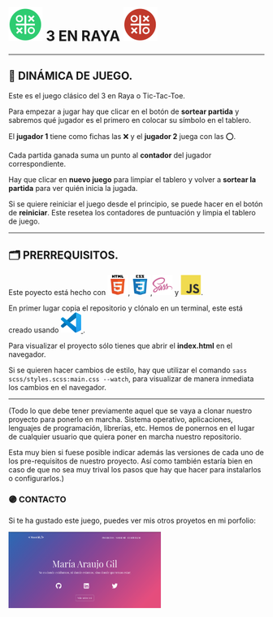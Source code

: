 # ![Tablero](images/ej1.png) 3 EN RAYA ![Tablero](images/ej2.png)

---

## :dart: DINÁMICA DE JUEGO.

Este es el juego clásico del 3 en Raya o Tic-Tac-Toe.

Para empezar a jugar hay que clicar en el botón de **sortear partida** y sabremos qué jugador es el primero en colocar su símbolo en el tablero.

El **jugador 1** tiene como fichas las :x: y el **jugador 2** juega con las :o:.

Cada partida ganada suma un punto al **contador** del jugador correspondiente.

Hay que clicar en **nuevo juego** para limpiar el tablero y volver a **sortear la partida** para ver quién inicia la jugada.

Si se quiere reiniciar el juego desde el principio, se puede hacer en el botón de **reiniciar**. Este resetea los contadores de puntuación y limpia el tablero de juego.

---

## :card_index_dividers: PRERREQUISITOS.

Este poyecto está hecho con <a href="https://www.w3schools.com/html/" target="_blank" rel="noreferrer"><img src="https://raw.githubusercontent.com/devicons/devicon/master/icons/html5/html5-original-wordmark.svg" alt="html5" width="40" height="40"/></a>,<a href="https://www.w3schools.com/css/" target="_blank" rel="noreferrer"><img src="https://raw.githubusercontent.com/devicons/devicon/master/icons/css3/css3-original-wordmark.svg" alt="css3" width="40" height="40"/></a>,<a href="https://sass-lang.com" target="_blank" rel="noreferrer"><img src="https://raw.githubusercontent.com/devicons/devicon/master/icons/sass/sass-original.svg" alt="sass" width="40" height="40"/></a> y <a href="https://developer.mozilla.org/en-US/docs/Web/JavaScript" target="_blank" rel="noreferrer"> <img src="https://raw.githubusercontent.com/devicons/devicon/master/icons/javascript/javascript-original.svg" alt="javascript" width="40" height="40"/></a>.

En primer lugar copia el repositorio y clónalo en un terminal, este está creado usando <a href="https://code.visualstudio.com/" target="_blank" rel="noreferrer"> <img src="https://raw.githubusercontent.com/devicons/devicon/master/icons/vscode/vscode-original.svg" alt="vscode" width="40" height="40"/> </a>.

Para visualizar el proyecto sólo tienes que abrir el **index.html** en el navegador.

Si se quieren hacer cambios de estilo, hay que utilizar el comando `sass scss/styles.scss:main.css --watch`, para visualizar de manera inmediata los cambios en el navegador.

---

(Todo lo que debe tener previamente aquel que se vaya a clonar nuestro proyecto para ponerlo en marcha. Sistema operativo, aplicaciones, lenguajes de programación, librerías, etc. Hemos de ponernos en el lugar de cualquier usuario que quiera poner en marcha nuestro repositorio.

Esta muy bien si fuese posible indicar además las versiones de cada uno de los pre-requisitos de nuestro proyecto. Así como también estaría bien en caso de que no sea muy trival los pasos que hay que hacer para instalarlos o configurarlos.)

### 🟣 CONTACTO

Si te ha gustado este juego, puedes ver mis otros proyetos en mi porfolio:

<!-- <https://www.maragil.com> -->

<a href="https://www.maragil.com" target="_blank" rel="noreferrer"> <img src="images/porfolio(tiny).png" alt="html5" width="300" height="150"/>
